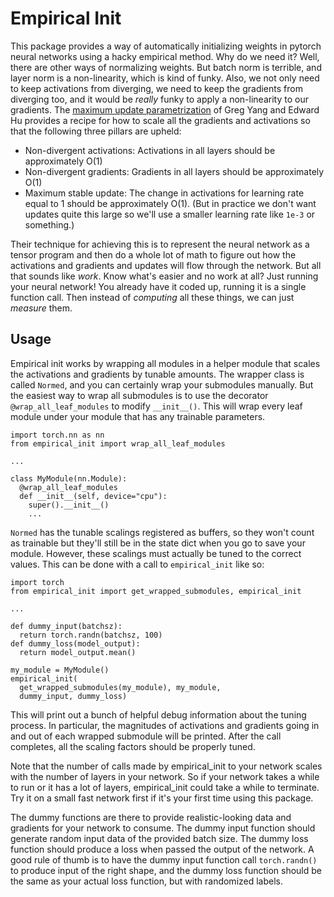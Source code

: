 # Empirical Init

This package provides a way of automatically initializing weights in pytorch neural networks using a hacky empirical method. Why do we need it? Well, there are other ways of normalizing weights. But batch norm is terrible, and layer norm is a non-linearity, which is kind of funky. Also, we not only need to keep activations from diverging, we need to keep the gradients from diverging too, and it would be *really* funky to apply a non-linearity to our gradients. The [maximum update parametrization](http://proceedings.mlr.press/v139/yang21c/yang21c.pdf) of Greg Yang and Edward Hu provides a recipe for how to scale all the gradients and activations so that the following three pillars are upheld:

* Non-divergent activations: Activations in all layers should be approximately O(1)
* Non-divergent gradients: Gradients in all layers should be approximately O(1)
* Maximum stable update: The change in activations for learning rate equal to 1 should be approximately O(1). (But in practice we don't want updates quite this large so we'll use a smaller learning rate like `1e-3` or something.)

Their technique for achieving this is to represent the neural network as a tensor program and then do a whole lot of math to figure out how the activations and gradients and updates will flow through the network. But all that sounds like *work*. Know what's easier and no work at all? Just running your neural network! You already have it coded up, running it is a single function call. Then instead of *computing* all these things, we can just *measure* them.

## Usage

Empirical init works by wrapping all modules in a helper module that scales the activations and gradients by tunable amounts. The wrapper class is called `Normed`, and you can certainly wrap your submodules manually. But the easiest way to wrap all submodules is to use the decorator `@wrap_all_leaf_modules` to modify `__init__()`. This will wrap every leaf module under your module that has any trainable parameters.

```
import torch.nn as nn
from empirical_init import wrap_all_leaf_modules

...

class MyModule(nn.Module):
  @wrap_all_leaf_modules
  def __init__(self, device="cpu"):
    super().__init__()
    ...
```

`Normed` has the tunable scalings registered as buffers, so they won't count as trainable but they'll still be in the state dict when you go to save your module. However, these scalings must actually be tuned to the correct values. This can be done with a call to `empirical_init` like so:

```
import torch
from empirical_init import get_wrapped_submodules, empirical_init

...

def dummy_input(batchsz):
  return torch.randn(batchsz, 100)
def dummy_loss(model_output):
  return model_output.mean()

my_module = MyModule()
empirical_init(
  get_wrapped_submodules(my_module), my_module,
  dummy_input, dummy_loss)
```

This will print out a bunch of helpful debug information about the tuning process. In particular, the magnitudes of activations and gradients going in and out of each wrapped submodule will be printed. After the call completes, all the scaling factors should be properly tuned.

Note that the number of calls made by empirical_init to your network scales with the number of layers in your network. So if your network takes a while to run or it has a lot of layers, empirical_init could take a while to terminate. Try it on a small fast network first if it's your first time using this package.

The dummy functions are there to provide realistic-looking data and gradients for your network to consume. The dummy input function should generate random input data of the provided batch size. The dummy loss function should produce a loss when passed the output of the network. A good rule of thumb is to have the dummy input function call `torch.randn()` to produce input of the right shape, and the dummy loss function should be the same as your actual loss function, but with randomized labels.
